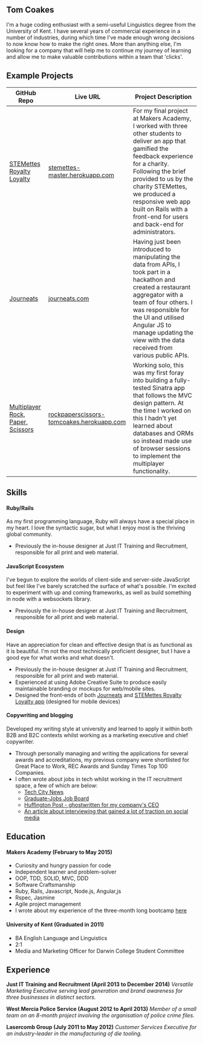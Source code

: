 ## Tom Coakes

I'm a huge coding enthusiast with a semi-useful Linguistics degree from the University of Kent. I have several years of commercial experience in a number of industries, during which time I've made enough wrong decisions to now know how to make the right ones. More than anything else, I'm looking for a company that will help me to continue my journey of learning and allow me to make valuable contributions within a team that 'clicks'.

## Example Projects

GitHub Repo | Live URL | Project Description
--- | --- | ---
[STEMettes Royalty Loyalty](https://github.com/STEMettes/royalty_loyalty) | [stemettes-master.herokuapp.com](http://stemettes-master.herokuapp.com) | For my final project at Makers Academy, I worked with three other students to deliver an app that gamified the feedback experience for a charity. Following the brief provided to us by the charity STEMettes, we produced a responsive web app built on Rails with a front-end for users and back-end for administrators.
[Journeats](https://github.com/Journeats/Journeats) | [journeats.com](http://www.journeats.com) | Having just been introduced to manipulating the data from APIs, I took part in a hackathon and created a restaurant aggregator with a team of four others. I was responsible for the UI and utilised Angular JS to manage updating the view with the data received from various public APIs.
[Multiplayer Rock, Paper, Scissors](https://github.com/tomcoakes/rps-multiplayer) | [rockpaperscissors-tomcoakes.herokuapp.com](https://rockpaperscissors-tomcoakes.herokuapp.com) | Working solo, this was my first foray into building a fully-tested Sinatra app that follows the MVC design pattern. At the time I worked on this I hadn't yet learned about databases and ORMs so instead made use of browser sessions to implement the multiplayer functionality.

## Skills

#### Ruby/Rails

As my first programming language, Ruby will always have a special place in my heart. I love the syntactic sugar, but what I enjoy most is the thriving global community.

- Previously the in-house designer at Just IT Training and Recruitment, responsible for all print and web material.

#### JavaScript Ecosystem

I've begun to explore the worlds of client-side and server-side JavaScript but feel like I've barely scratched the surface of what's possible. I'm excited to experiment with up and coming frameworks, as well as build something in node with a websockets library.

- Previously the in-house designer at Just IT Training and Recruitment, responsible for all print and web material.

#### Design

Have an appreciation for clean and effective design that is as functional as it is beautiful. I'm not the most technically proficient designer, but I have a good eye for what works and what doesn't.

- Previously the in-house designer at Just IT Training and Recruitment, responsible for all print and web material.
- Experienced at using Adobe Creative Suite to produce easily maintainable branding or mockups for web/mobile sites.
- Designed the front-ends of both [Journeats](http://journeats.com) and [STEMettes Royalty Loyalty app](http://stemettes-staging.herokuapp.com) (designed for mobile devices)

#### Copywriting and blogging

Developed my writing style at university and learned to apply it within both B2B and B2C contexts whilst working as a marketing executive and chief copywriter.

- Through personally managing and writing the applications for several awards and accreditations, my previous company were shortlisted for Great Place to Work, REC Awards and Sunday Times Top 100 Companies.
- I often wrote about jobs in tech whilst working in the IT recruitment space, a few of which are below:
    - [Tech City News](http://techcitynews.com/2014/09/19/why-apprentices-makes-sense-for-startup/)
    - [Graduate-Jobs Job Board](http://www.graduate-jobs.com/blog/post/283/Support_or_development_What_s_in_an_IT_career)
    - [Huffington Post - ghostwritten for my company's CEO](http://www.huffingtonpost.co.uk/simon-perriton/university-not-the-only-way-into-a-career_b_5717941.html)
    - [An article about interviewing that gained a lot of traction on social media](http://www.justit.co.uk/news/Sorry-I-m-late-and-5-more-things-you-should-never-say-in-a-job-interview-290)

## Education

#### Makers Academy (February to May 2015)

- Curiosity and hungry passion for code
- Independent learner and problem-solver
- OOP, TDD, SOLID, MVC, DDD
- Software Craftsmanship
- Ruby, Rails, Javascript, Node.js, Angular,js
- Rspec, Jasmine
- Agile project management
- I wrote about my experience of the three-month long bootcamp [here](http://tomcoakes.tumblr.com)

#### University of Kent (Graduated in 2011)

- BA English Language and Linguistics
- 2:1
- Media and Marketing Officer for Darwin College Student Committee

## Experience

**Just IT Training and Recruitment (April 2013 to December 2014)**
*Versatile Marketing Executive serving lead generation and brand awareness for three businesses in distinct sectors.*

**West Mercia Police Service (August 2012 to April 2013)**
*Member of a small team on an 8-month project involving the organisation of police crime files.*

**Lasercomb Group (July 2011 to May 2012)**
*Customer Services Executive for an industry-leader in the manufacturing of die tooling.*

